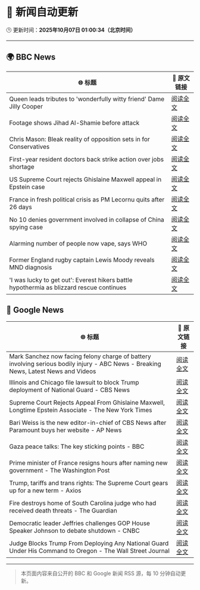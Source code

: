 # 🧠 新闻自动更新

🕒 更新时间：**2025年10月07日 01:00:34（北京时间）**

---

## 🌍 BBC News

| 🌐 标题 | 🔗 原文链接 |
|--------|-------------|
| Queen leads tributes to 'wonderfully witty friend' Dame Jilly Cooper | [阅读全文](https://www.bbc.com/news/articles/cr5q0dr47mlo?at_medium=RSS&at_campaign=rss) |
| Footage shows Jihad Al-Shamie before attack | [阅读全文](https://www.bbc.com/news/articles/c62ne93n090o?at_medium=RSS&at_campaign=rss) |
| Chris Mason: Bleak reality of opposition sets in for Conservatives | [阅读全文](https://www.bbc.com/news/articles/c62ne9yz37go?at_medium=RSS&at_campaign=rss) |
| First-year resident doctors back strike action over jobs shortage | [阅读全文](https://www.bbc.com/news/articles/cly147075p2o?at_medium=RSS&at_campaign=rss) |
| US Supreme Court rejects Ghislaine Maxwell appeal in Epstein case | [阅读全文](https://www.bbc.com/news/articles/cn83e6q7lq4o?at_medium=RSS&at_campaign=rss) |
| France in fresh political crisis as PM Lecornu quits after 26 days | [阅读全文](https://www.bbc.com/news/articles/cewn9k0w9rxo?at_medium=RSS&at_campaign=rss) |
| No 10 denies government involved in collapse of China spying case | [阅读全文](https://www.bbc.com/news/articles/cyv6zegez29o?at_medium=RSS&at_campaign=rss) |
| Alarming number of people now vape, says WHO | [阅读全文](https://www.bbc.com/news/articles/c1kwxjzeez3o?at_medium=RSS&at_campaign=rss) |
| Former England rugby captain Lewis Moody reveals MND diagnosis | [阅读全文](https://www.bbc.com/sport/rugby-union/articles/cz7rddrrlqno?at_medium=RSS&at_campaign=rss) |
| 'I was lucky to get out': Everest hikers battle hypothermia as blizzard rescue continues | [阅读全文](https://www.bbc.com/news/articles/cj4ykkgxqwko?at_medium=RSS&at_campaign=rss) |

## 📰 Google News

| 🌐 标题 | 🔗 原文链接 |
|--------|-------------|
| Mark Sanchez now facing felony charge of battery involving serious bodily injury - ABC News - Breaking News, Latest News and Videos | [阅读全文](https://news.google.com/rss/articles/CBMijgFBVV95cUxNcTRtZlJNektiVTB2YS04MEZxZDBaOVM5MGJhUW9WVFhOMDlWZGVxWHRDSVI0WGhSd0Q2R19NN3hTSEJVOWJYRVU4V2JJbnBQRTVQVThHamxqd0hGanhsWnI0T1hPelBOVGZtV0VnQlMxMlNNY2dPdUotakRpZ3hmQ2dfVFpLLTducDN3TDd30gGTAUFVX3lxTE1QRG9kTElSSkZoRlIweWdYWE1SREhOMDZhelUtdGtKbDBrYnpkYnNPRE4yREhUYm5pZ0hUa2kxd25zX25qUHI3b0J2THIxLXVia1laVTV1VVpCRFI0QU85MUxQOHRJVHJRS29LRm55R1FzVE1PUi1mRktWUXJ1eWg0TVJGSVZoc1l1M0VNUUJKZU9jRQ?oc=5) |
| Illinois and Chicago file lawsuit to block Trump deployment of National Guard - CBS News | [阅读全文](https://news.google.com/rss/articles/CBMiiwFBVV95cUxNeXFXaXptcGxlYjFhWjZERnVRZGFyLVFKN0lUcjdILW10U0EyVURpSUR5TlczTmFKS2phcF85Sk8yMGgtbXo4U19DRFViUUY0cmlubHJMVUE5Qnk1X0YwU0FNX3pta1FYSzdBRGlKUVpLd0RYcTdUY085S0FNMXNlM1hnUjNqSS1WeXpr?oc=5) |
| Supreme Court Rejects Appeal From Ghislaine Maxwell, Longtime Epstein Associate - The New York Times | [阅读全文](https://news.google.com/rss/articles/CBMinwFBVV95cUxNVjllZ1dscmtBeW1WY1pON01LcHE4S1FNSGtqV21lbGQ5MXpsNGhGeHFraXJWNFY5VHdxSWNGZkFWUTNPMUh3STFBd2tPVUdmTXZUMXd5bjZJLVNGcjAzQlFKZWxCWUFyRkh2WjZuQjQyMl9samFTby1MR3pRTTQwM2dMNERZQzhoZExXMmdKdkhJTmlHWVM3dkgzN3F3bk0?oc=5) |
| Bari Weiss is the new editor-in-chief of CBS News after Paramount buys her website - AP News | [阅读全文](https://news.google.com/rss/articles/CBMiiwFBVV95cUxOR3A3YzkyYTNqOFRGY2tFM0tkT0VVUElxeUJhTVRUZ0pYZHVueGJ3UlcyNHIwd082S1U5dXl5LUsxaTRLUFBBZWc2N2pUNlNtV2ZLOEwwajJoUU1CUVpKY1BKVE5rdlFyZl9Mc2o5TFdnNmFnWmN0ZnduV0RjeWF1czFJZlh5QlJUcmJv?oc=5) |
| Gaza peace talks: The key sticking points - BBC | [阅读全文](https://news.google.com/rss/articles/CBMiWkFVX3lxTE10ZHlKd2tZaE1hZ3JmWFh0VF9uUm5maHhvSXFTbDlpWFViR3BQdk9XOTE5Y1ZZZlA0ODZqQm5hU1FIc3VEY3ZLVXFzMVd4cG9wYm1kaFNyRG9Td9IBX0FVX3lxTE1KMHJNLWtpeTNPaURWUzFFcUVCNURYQTQ0UlFkSFNMYm1UUnprLXk1SlhuS1hNUVN5QTc2VFMyQVlsaXJvTEpyUktSaFNPZ21ZWmJLcFdZUEcyNUxPMU1B?oc=5) |
| Prime minister of France resigns hours after naming new government - The Washington Post | [阅读全文](https://news.google.com/rss/articles/CBMinAFBVV95cUxNcnZjVDNaeFh3QkUtcFZxdWpyQk5qdThBMjNEVHNmcU9FMmhyQm4yY3NSUmZaT21VQ2lTdFczOFJzN3RhcXhCb2c3ZUxzMm9kUkUxTHYtUHFnUVdNYm9zTVg2eV9KX1VtXzlYOXhRNkhlZ0tjVml3TC01TmtzeWZPOWVyeEpRSk03SVVhTGZYczhnMUdwNi14Nmd0MlI?oc=5) |
| Trump, tariffs and trans rights: The Supreme Court gears up for a new term - Axios | [阅读全文](https://news.google.com/rss/articles/CBMiiwFBVV95cUxPVEpBWDJPcGpPNEZCVVUtR3RlbDU5NXNGR2NYZDhPcWVPQ3F1TGgxYTVoWU9PYUEtNFVjNExJdzYzZVZoODgxN2p1SWdsRmRmVkxRNVVhVUlMQXNsSTR6Vm1XdTEzVmUxNEpycEhWUUV0eEViOU92aDcyRXBVYU1fekQ0MGQwTnkyREo4?oc=5) |
| Fire destroys home of South Carolina judge who had received death threats - The Guardian | [阅读全文](https://news.google.com/rss/articles/CBMihgFBVV95cUxQRUx3MlIxd0h2WXVWekhNNk9lV1dIenJKWDRqMEgtVDE3MjYyRi1TNWluem9GcnV2a2ZYMmxsTmo0alZFZGxDZGRXWlhiNlFEblpHc3J5cWJfS3pULXFRc3hhcWJwd01nbGVOMjBwbzJ0N0FvM3BBNTFRNm9FTElFbkFqRU1QUQ?oc=5) |
| Democratic leader Jeffries challenges GOP House Speaker Johnson to debate shutdown - CNBC | [阅读全文](https://news.google.com/rss/articles/CBMihwFBVV95cUxNUk5ZbjFFTHZ5MmZCWFNZd21sTFl5UUhZZmVPN1JfRVI1UmNDX0NrVHdPdXdkMHRvN0dEeVRub0NuMDBqRHFfWDlYZ3o1WEY1OTZ0OWtZYjJfZlJMQTBiQzVJcFZFcEFoZUpkWnQxN3FWSElJaUpnQ1RYTXBDMm1aTjVLSzd0Yk3SAYwBQVVfeXFMTWpQYXNfSjdxVzd0d3pFcFpJZlA3dUt4WVNnSXVSekE2d0M3R21NZkNhbG5HaTNfc2w3TEJYamxvandERWdHNDUwVWtjdEVNdDNEMm1waDFEN3R3c09lZlN6aXh0d2ZiLVRHdGRVQzJFTmhPLWMxYzQwWjR6WDIzbEpyeFdLamh4RVhobzM?oc=5) |
| Judge Blocks Trump From Deploying Any National Guard Under His Command to Oregon - The Wall Street Journal | [阅读全文](https://news.google.com/rss/articles/CBMiugFBVV95cUxOMDhjVkhLYVJramNKbXMtZi1RaExKTHNYT3djOUpfMzd6VjhsQl9IanJSdzc2OUs1WGVFcW02NllCT0Z0dW4wZzJIbTVmOHhxLWVvRVAwSHppeGNERDZvV1J4ay1jLTc1U2Z3NzJ6UDVsNFNrV2RwWlRLekRFV2lUZ05CVlhvWFJ2VXI1VXJPc1Y5ZnQtdGt6TW10VEc0emExb1BVVS1wcmdqcUlPdE1SU1V1YWllY2J5TXc?oc=5) |

---
> 本页面内容来自公开的 BBC 和 Google 新闻 RSS 源，每 10 分钟自动更新。